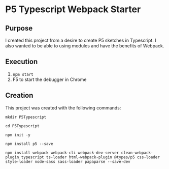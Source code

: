 # P5 Typescript Webpack Starter

## Purpose
I created this project from a desire to create P5 sketches in Typescript. I also wanted to be able to using modules and have the benefits of Webpack.

## Execution
1. ``` npm start ```
1. F5 to start the debugger in Chrome

## Creation

This project was created with the following commands:

```
mkdir P5Typescript

cd P5Typescript

npm init -y

npm install p5 --save

npm install webpack webpack-cli webpack-dev-server clean-webpack-plugin typescript ts-loader html-webpack-plugin @types/p5 css-loader style-loader node-sass sass-loader papaparse --save-dev
```

